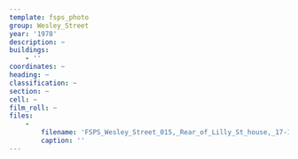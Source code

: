 ```yaml
---
template: fsps_photo
group: Wesley_Street
year: '1978'
description: ~
buildings:
    - ''
coordinates: ~
heading: ~
classification: ~
section: ~
cell: ~
film_roll: ~
files:
    -
        filename: 'FSPS_Wesley_Street_015,_Rear_of_Lilly_St_house,_17-10-M,_1978.png'
        caption: ''
---
```

